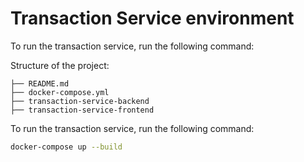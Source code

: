 # Transaction Service environment

To run the transaction service,  run the following command:

Structure of the project:

    ├── README.md
    ├── docker-compose.yml
    ├── transaction-service-backend
    ├── transaction-service-frontend

To run the transaction service,  run the following command:

```bash
docker-compose up --build
```

